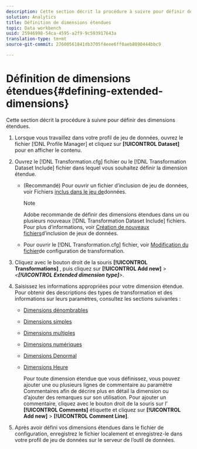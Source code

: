 ```yaml
---
description: Cette section décrit la procédure à suivre pour définir des dimensions étendues.
solution: Analytics
title: Définition de dimensions étendues
topic: Data workbench
uuid: 25946998-54ca-4595-a2f9-9c593917643a
translation-type: tm+mt
source-git-commit: 27600561841db3705f4eee6ff0aeb8890444bbc9

---
```



# Définition de dimensions étendues{#defining-extended-dimensions}

Cette section décrit la procédure à suivre pour définir des dimensions étendues.

1. Lorsque vous travaillez dans votre profil de jeu de données, ouvrez le fichier [!DNL Profile Manager] et cliquez sur **[!UICONTROL Dataset]** pour en afficher le contenu.
1. Ouvrez le [!DNL Transformation.cfg] fichier ou le [!DNL Transformation Dataset Include] fichier dans lequel vous souhaitez définir la dimension étendue.

   * (Recommandé) Pour ouvrir un fichier d’inclusion de jeu de données, voir Fichiers [inclus dans le jeu de](../../../home/c-dataset-const-proc/c-dataset-inc-files/c-abt-dataset-inc-files.md)données.

      >[!NOTE]
      >
      >Adobe recommande de définir des dimensions étendues dans un ou plusieurs nouveaux [!DNL Transformation Dataset Include] fichiers. Pour plus d’informations, voir [Création de nouveaux fichiers](../../../home/c-dataset-const-proc/c-dataset-inc-files/c-work-dataset-inc-files/t-create-new-dataset-inc-files.md#task-b29f30605c374a6ca747ac843337b06e)d’inclusion de jeux de données.

   * Pour ouvrir le [!DNL Transformation.cfg] fichier, voir [Modification du fichier](../../../home/c-dataset-const-proc/c-trans-config-file/t-edit-trans-config-file.md#task-cfef4142c1bf4437a669d1fdc75cabbc)de configuration de transformation.

1. Cliquez avec le bouton droit de la souris **[!UICONTROL Transformations]** , puis cliquez sur **[!UICONTROL Add new]** > *&lt;**[!UICONTROL Extended dimension type]**>*.
1. Saisissez les informations appropriées pour votre dimension étendue. Pour obtenir des descriptions des types de transformation et des informations sur leurs paramètres, consultez les sections suivantes :

   * [Dimensions dénombrables](../../../home/c-dataset-const-proc/c-ex-dim/c-types-ex-dim/c-count-dim.md#concept-f28b633419494e7bbc510012dbfcc6f8)
   * [Dimensions simples](../../../home/c-dataset-const-proc/c-ex-dim/c-types-ex-dim/c-simple-dim.md#concept-c1d804dac4094489afe61560d2908181)
   * [Dimensions multiples](../../../home/c-dataset-const-proc/c-ex-dim/c-types-ex-dim/c-many-dim.md#concept-5ed3cca8b2194d4f96134f6238040998)
   * [Dimensions numériques](../../../home/c-dataset-const-proc/c-ex-dim/c-types-ex-dim/c-num-dim.md#concept-8513b9afaff447c8b334410b565b91ed)
   * [Dimensions Denormal](../../../home/c-dataset-const-proc/c-ex-dim/c-types-ex-dim/c-denormal-dim.md#concept-54a2600b8ee748b7acff405daccf3489)
   * [Dimensions Heure](../../../home/c-dataset-const-proc/c-ex-dim/c-types-ex-dim/c-time-dim.md#concept-1e4eeb8d33964bb2a8d5768d6439df67)

      Pour toute dimension étendue que vous définissez, vous pouvez ajouter une ou plusieurs lignes de commentaire au paramètre Commentaires afin de décrire plus en détail la dimension ou d’ajouter des remarques sur son utilisation. Pour ajouter un commentaire, cliquez avec le bouton droit de la souris sur l’ **[!UICONTROL Comments]** étiquette et cliquez sur **[!UICONTROL Add new]** > **[!UICONTROL Comment Line]**.

1. Après avoir défini vos dimensions étendues dans le fichier de configuration, enregistrez le fichier localement et enregistrez-le dans votre profil de jeu de données sur le serveur de l’outil de données.
